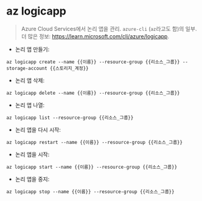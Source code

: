 # az logicapp

> Azure Cloud Services에서 논리 앱을 관리.
> `azure-cli` (`az`라고도 함)의 일부.
> 더 많은 정보: <https://learn.microsoft.com/cli/azure/logicapp>.

- 논리 앱 만들기:

`az logicapp create --name {{이름}} --resource-group {{리소스_그룹}} --storage-account {{스토리지_계정}}`

- 논리 앱 삭제:

`az logicapp delete --name {{이름}} --resource-group {{리소스_그룹}}`

- 논리 앱 나열:

`az logicapp list --resource-group {{리소스_그룹}}`

- 논리 앱을 다시 시작:

`az logicapp restart --name {{이름}} --resource-group {{리소스_그룹}}`

- 논리 앱을 시작:

`az logicapp start --name {{이름}} --resource-group {{리소스_그룹}}`

- 논리 앱을 중지:

`az logicapp stop --name {{이름}} --resource-group {{리소스_그룹}}`